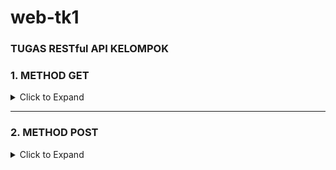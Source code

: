 # web-tk1
### TUGAS RESTful API KELOMPOK

### 1. METHOD GET
<details>
<summary> Click to Expand </summary>
<table>
<tr>
<td><b> URL </b></td>
<td> <b style="color🍏">{{baseurl}}/mahasiswa </td>
</tr>
<tr>
<td><b> Method </b></td>
<td> GET </td>
</tr>
<tr>
<td><b> Body </b></td>
<td>
	
``` json

    {
        "payload": [
            {
                "nim": 1001,
                "nama_mhs": "M.daniel ilyasa",
                "alamat": "bekasi"
            },
            {
                "nim": 1002,
                "nama_mhs": "dwi apriansyah",
                "alamat": "bogor"
            },
            {
                "nim": 1003,
                "nama_mhs": "m.irgi ",
                "alamat": "bogor"
            },
            {
                "nim": 1004,
                "nama_mhs": "irpan syahputra",
                "alamat": "palembang"
            },
            {
                "nim": 1002,
                "nama_mhs": "budi",
                "alamat": "jepang"
            },
            {
                "nim": 1002,
                "nama_mhs": "budi",
                "alamat": "jepang"
            },
            {
                "nim": 1002,
                "nama_mhs": "budi",
                "alamat": "jepang"
            },
            {
                "nim": 1005,
                "nama_mhs": "budi",
                "alamat": "jepang"
            },
            {
                "nim": 1006,
                "nama_mhs": "undefined",
                "alamat": "jepang"
            }
        ],
        "message": "get all data from tbl_mhs",
        "metadata": {
            "prev": "",
            "next": "",
            "max": ""
        }
    }

```

</td>
</table>
</details>

***

### 2. METHOD POST
<details>
<summary> Click to Expand </summary>
<table>
<tr>
<td><b> URL </b></td>
<td> <b style="color🍏">{{baseurl}}/mahasiswa </td>
</tr>
<tr>
<td><b> Method </b></td>
<td> POST </td>
</tr>
<tr>
<td><b> Body </b></td>
<td>

``` json
{
    "nim":1002,
    "namaMhs": "andi",
    "alamat" :"jepang"
}
```
</td>
</tr>
<tr>
<td><b> Success Response </b></td>
<td>
	
``` json
{
        "payload": {
            "fieldCount": 0,
            "affectedRows": 1,
            "insertId": 0,
            "serverStatus": 2,
            "warningCount": 0,
            "message": "",
            "protocol41": true,
            "changedRows": 0
        },
        "message": "Data berhasil disimpan",
        "metadata": {
            "prev": "",
            "next": "",
            "max": ""
        }
    }
```

</td>
</tr>
<tr>
<td><b> Failed Response </b></td>
<td>Error: Data sudah ada dalam database</td>





